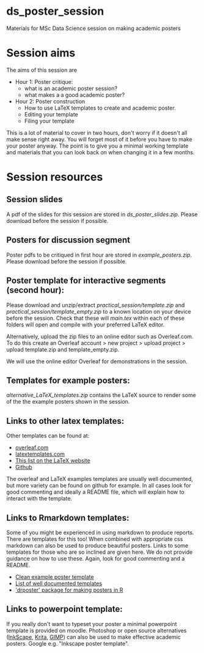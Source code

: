 # ds_poster_session
Materials for MSc Data Science session on making academic posters

# Session aims
The aims of this session are
 - Hour 1: Poster critique:
     - what is an academic poster session?
     - what makes a a good academic poster?
 - Hour 2: Poster construction
     - How to use LaTeX templates to create and academic poster. 
     - Editing your template 
     - Filing your template

This is a lot of material to cover in two hours, don't worry if it doesn't all make sense right away. 
You will forget most of it before you have to make your poster anyway. 
The point is to give you a minimal working template and materials that you can look back on when changing it in a few months.  

# Session resources

## Session slides 
A pdf of the slides for this session are stored in *ds_poster_slides.zip*. Please download before the session if possible.


## Posters for discussion segment
Poster pdfs to be critiqued in first hour are stored in *example_posters.zip*. Please download before the session if possible.


## Poster template for interactive segments (second hour): 
Please download and unzip/extract *practical_session/template.zip* and *practical_session/template_empty.zip* to a known location on your device before the session. Check that these will *main.tex* within each of these folders will open and compile with your preferred LaTeX editor.

Alternatively, upload the zip files to an online editor such as Overleaf.com. To do this create an Overleaf account > new project > upload project > upload template.zip and template_empty.zip. 

We will use the online editor Overleaf for demonstrations in the session.
  
## Templates for example posters: 
*alternative_LaTeX_templates.zip* contains the LaTeX source to render some of the the example posters shown in the session. 

## Links to other latex templates: 
Other templates can be found at: 
  - [overleaf.com](https://www.overleaf.com/gallery/tagged/poster)
  - [latextemplates.com](https://www.latextemplates.com/cat/conference-posters)
  - [This list on the LaTeX website](https://latex.org/forum/viewtopic.php?t=26168) 
  - [Github](https://github.com/search?p=3&q=latex+poster&type=Repositories) 

The overleaf and LaTeX examples templates are usually well documented, but more variety can be found on github for example. In all cases look for good commenting and ideally a README file, which will explain how to interact with the template.


## Links to Rmarkdown templates: 
  Some of you might be experienced in using markdown to produce reports. There are templates for this too! When combined with appropriate css markdown can also be used to produce beautiful posters. Links to some templates for those who are so inclined are given here. We do not provide guidance on how to use these.  Again, look for good commenting and a README.
  
   - [Clean example poster template](https://www.overleaf.com/latex/examples/writing-posters-with-markdown/jtbgmmgqrqmh)
   - [List of well documented templates](https://gist.github.com/Pakillo/4854e5d760351206084f6be8abe476b2)
   - ['drposter' package for  making posters in R](https://github.com/bbucior/drposter)
  
## Links to powerpoint template: 
 If you really don't want to typeset your poster a minimal powerpoint template is provided on moodle. Photoshop or open source alternatives ([InkScape](https://inkscape.org/), [Krita](https://krita.org/en/), [GIMP](https://www.gimp.org/)) can also be used to make effective academic posters. Google e.g. "Inkscape poster template".  

